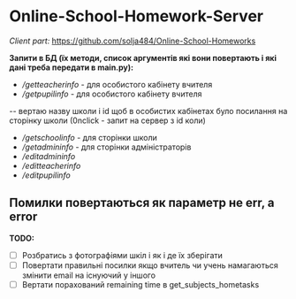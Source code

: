 # Online-School-Homework-Server
*Client part:* https://github.com/solja484/Online-School-Homeworks

**Запити в БД (їх методи, список аргументів які вони повертають і які дані треба передати в main.py):**
* */getteacherinfo* - для особистого кабінету вчителя
* */getpupilinfo* - для особистого кабінету вчителя

-- вертаю назву школи і id щоб в особистих кабінетах було посилання на сторінку школи (0nclick - запит на сервер з id коли)
* */getschoolinfo* - для сторінки школи
* */getadmininfo* - для сторінки адміністраторів
* */editadmininfo*
* */editteacherinfo*
* */editpupilinfo*

**Помилки повертаються як параметр не err, а error**
---

**TODO:**
- [ ] Розбратись з фотографіями шкіл і як і де їх зберігати
- [ ] Повертати правильні посилки якщо вчитель чи учень намагаються змінити email на існуючий у іншого
- [ ] Вертати порахований remaining time  в get_subjects_hometasks